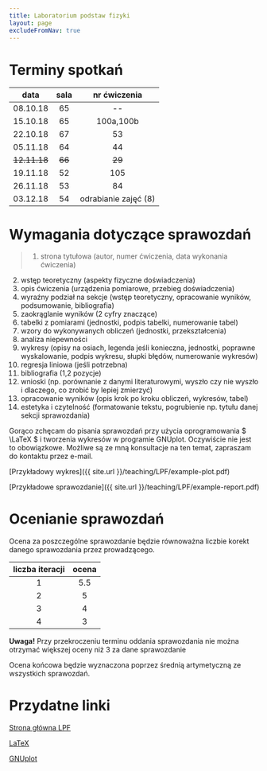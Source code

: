 ```yaml
---
title: Laboratorium podstaw fizyki
layout: page
excludeFromNav: true
---
```


# Terminy spotkań

data | sala | nr ćwiczenia
:----:|:-----:|:-----:
08.10.18 |65| --
15.10.18 |65| 100a,100b
22.10.18 |67| 53
05.11.18 |64| 44
~~12.11.18~~ |~~66~~| ~~29~~
19.11.18 |52| 105
26.11.18 |53| 84
03.12.18 |54| odrabianie zajęć (8)



# Wymagania dotyczące sprawozdań


> 1. strona tytułowa (autor, numer ćwiczenia, data wykonania ćwiczenia)  
2. wstęp teoretyczny (aspekty fizyczne doświadczenia) 
3. opis ćwiczenia (urządzenia pomiarowe, przebieg doświadczenia) 
4. wyraźny podział na sekcje (wstęp teoretyczny, opracowanie wyników, podsumowanie, bibliografia) 
5. zaokrąglanie wyników (2 cyfry znaczące)  
6. tabelki z pomiarami (jednostki, podpis tabelki, numerowanie tabel) 
7. wzory do wykonywanych obliczeń (jednostki, przekształcenia) 
8. analiza niepewności  
9. wykresy (opisy na osiach, legenda jeśli konieczna, jednostki, poprawne wyskalowanie, podpis wykresu, słupki błędów, numerowanie wykresów)   
10. regresja liniowa (jeśli potrzebna)  
11. bibliografia (1,2 pozycje)  
12. wnioski (np. porównanie z danymi literaturowymi, wyszło czy nie wyszło i  dlaczego, co zrobić by lepiej zmierzyć) 
13.  opracowanie wyników (opis krok po kroku obliczeń, wykresów, tabel)    
14.  estetyka i czytelność (formatowanie tekstu, pogrubienie np. tytułu danej sekcji sprawozdania)  


Gorąco zchęcam do pisania sprawozdań przy użycia oprogramowania $ \LaTeX \$ i tworzenia wykresów w programie GNUplot. 
Oczywiście nie jest to obowiązkowe.
Możliwe są ze mną konsultacje na ten temat, zapraszam do kontaktu przez e-mail.

[Przykładowy wykres]({{ site.url }}/teaching/LPF/example-plot.pdf)

[Przykładowe sprawozdanie]({{ site.url }}/teaching/LPF/example-report.pdf)

# Ocenianie sprawozdań

Ocena za poszczególne sprawozdanie będzie równoważna liczbie korekt danego sprawozdania przez prowadzącego.

| liczba iteracji | ocena 
| :---: | :---: 
| 1  |   5.5   
| 2  |   5  
| 3  |   4   
| 4  |   3  

**Uwaga!** Przy przekroczeniu terminu oddania sprawozdania nie można otrzymać większej oceny niż 3 za dane sprawozdanie

Ocena końcowa będzie wyznaczona poprzez średnią artymetyczną ze wszystkich sprawozdań.


# Przydatne linki

[Strona główna LPF](http://lpf.wppt.pwr.edu.pl/)

[LaTeX](https://www.latex-project.org/)

[GNUplot](http://www.gnuplot.info/)

